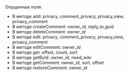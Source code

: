Опущенные поля:
* В методе add:
privacy, comment_privacy, privacy_view, privacy_comment
* В методе сreateComment:
owner_id, reply_to,guid
* В методе deleteComment:
owner_id
* В методе edit:
privacy, comment_privacy, privacy_view, privacy_comment
* В методе editComment:
owner_id
* В методе get:
offset, count, sort
* В методе getById:
owner_id, need_wiki
* В методе getComment:
owner_id, sort, offset
* В методе restoreComment:
owner_id
